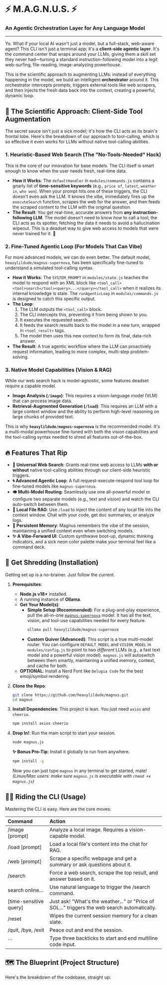 # ⚡ M.A.G.N.U.S. ⚡

### An Agentic Orchestration Layer for Any Language Model

-----

Yo. What if your local AI wasn't just a model, but a full-stack, web-aware agent? This CLI isn't just a terminal app; it's a **client-side agentic layer**. It's the command center that wraps around your LLMs, giving them a skill set they never had—turning a standard instruction-following model into a legit web-surfing, file-reading, image-analyzing powerhouse.

This is the scientific approach to augmenting LLMs: instead of everything happening in the model, we build an intelligent **orchestrator** around it. This orchestrator intercepts prompts, triggers external tools like web scrapers, and then injects the fresh data back into the context, creating a powerful, dynamic loop.

## 🔬 The Scientific Approach: Client-Side Tool Augmentation

The secret sauce isn't just a sick model; it's how the CLI acts as its brain's frontal lobe. Here's the breakdown of our approach to tool-calling, which is so effective it even works for LLMs without native tool-calling abilities.

### 1. Heuristic-Based Web Search (The "No-Tools-Needed" Hack)

This is the core of our innovation for base models. The CLI itself is smart enough to know when the user needs fresh, real-time data.

* **How it Works**: The `defaultHandler` in `modules/commands.js` contains a gnarly list of **time-sensitive keywords** (e.g., `price of`, `latest`, `weather in`, `who won`). When your prompt hits one of these triggers, the CLI doesn't even ask the LLM. It knows the vibe, immediately fires up the `executeSearch` function, scrapes the web for the answer, and then feeds the scraped content to the LLM with the original question.
* **The Result**: You get real-time, accurate answers from **any instruction-following LLM**. The model doesn't need to know *how* to call a tool; the CLI acts as its spotter, fetching the data it needs to avoid a hallucination wipeout. This is a deadset way to give web access to models that were never trained for it. 🤯

### 2. Fine-Tuned Agentic Loop (For Models That Can Vibe)

For more advanced models, we can do even better. The default model, `heavylildude/magnus-supernova`, has been specifically fine-tuned to understand a simulated tool-calling syntax.

* **How it Works**: The `SYSTEM_PROMPT` in `modules/state.js` teaches the model to respond with an XML block like `<tool_call><tool>search</tool><query>...</query></tool_call>` when it realizes its internal knowledge is stale. The `runAgenticLoop` in `modules/commands.js` is designed to catch this specific output.
* **The Loop**:
    1.  The LLM outputs the `<tool_call>` block.
    2.  The CLI intercepts this, preventing it from being shown to you.
    3.  It executes the requested search.
    4.  It feeds the search results back to the model in a new turn, wrapped in `<tool_result>` tags.
    5.  The model then uses this new context to form its final, data-rich answer.
* **The Result**: A true agentic workflow where the LLM can proactively request information, leading to more complex, multi-step problem-solving.

### 3. Native Model Capabilities (Vision & RAG)

While our web search hack is model-agnostic, some features deadset require a capable model.

* **Image Analysis (`/image`)**: This requires a vision-language model (VLM) that can process image data.
* **Retrieval-Augmented Generation (`/load`)**: This requires an LLM with a large context window and the ability to perform high-level reasoning on large chunks of provided text.

This is why **`heavylildude/magnus-supernova`** is the recommended model. It's a multi-modal powerhouse fine-tuned with both the vision capabilities and the tool-calling syntax needed to shred all features out-of-the-box.

## 🔥 Features That Rip

* **🤖 Universal Web Search**: Grants real-time web access to LLMs **with or without** native tool-calling abilities through our client-side heuristic triggers.
* **🌀 Advanced Agentic Loop**: A full request-execute-respond tool loop for fine-tuned models like `magnus-supernova`.
* **👁️ Multi-Model Routing**: Seamlessly use one all-powerful model or configure two separate models (e.g., text and vision) and watch the CLI auto-switch between them.
* **📂 Local File RAG**: Use `/load` to inject the content of any local file into the context window. Chat with your code, get doc summaries, or analyze logs.
* **🧠 Persistent Memory**: Magnus remembers the vibe of the session, maintaining a unified context even when switching models.
* **✨ A Vibe-Forward UI**: Custom synthwave boot-up, dynamic thinking indicators, and a sick neon color palette make your terminal feel like a command deck.

## 🚀 Get Shredding (Installation)

Getting set up is a no-brainer. Just follow the current.

1.  **Prerequisites**:
    * **Node.js v18+** installed.
    * A running instance of **Ollama**.
    * **Get Your Model(s)**:
        * **Simple Setup (Recommended)**: For a plug-and-play experience, pull the all-in-one [`magnus-supernova`](https://ollama.com/heavylildude/magnus-supernova) model. It has all the text, vision, and tool-use capabilities needed for every feature.
            ```bash
            ollama pull heavylildude/magnus-supernova
            ```
        * **Custom Quiver (Advanced)**: This script is a true multi-model router. You can configure `DEFAULT_MODEL` and `VISION_MODEL` in `modules/config.js` to point to two *different* LLMs (e.g., a fast text model and a powerful vision model). `magnus.js` will autoswitch between them smartly, maintaining a unified memory, context, and cache for both.
    * **OPTIONAL**: Install a Nerd Font like `Delugia Code` for the best emoji/symbol rendering.

2.  **Clone the Repo**:
    ```bash
    git clone https://github.com/heavylildude/magnus.git
    cd magnus
    ```

3.  **Install Dependencies**:
    This project is lean. You just need `axios` and `cheerio`.
    ```bash
    npm install axios cheerio
    ```

4.  **Drop In!**:
    Run the main script to start your session.
    ```bash
    node magnus.js
    ```

    **✨ Bonus Pro-Tip:** Install it globally to run from anywhere.
    ```bash
    npm install -g
    ```
    Now you can just type `magnus` in any terminal to get started, mate!
    *(Linux/Mac users: make sure `magnus.js` is executable with `chmod +x magnus.js`)*

## 🏄‍♂️ Riding the CLI (Usage)

Mastering the CLI is easy. Here are the core moves:

| Command                  | Action                                                                                         |
| :----------------------- | :--------------------------------------------------------------------------------------------- |
| /image <path> [prompt] | Analyze a local image. Requires a vision-capable model.                                        |
| /load <path> [prompt]  | Load a local file's content into the chat for RAG.                                             |
| /web <url> [prompt]    | Scrape a specific webpage and get a summary or ask questions about it.                           |
| /search <query>        | Force a web search, scrape the top result, and answer based on it.                               |
| search online...       | Use natural language to trigger the /search command.                                         |
| [time-sensitive query] | Just ask! "What's the weather..." or "Price of SOL..." triggers the web search automatically.    |
| /reset                 | Wipes the current session memory for a clean slate.                                            |
| /quit, /bye, /exit | Peace out and end the session.                                                                 |
|  \`\`\`                   | Type three backticks to start and end multiline code input.                                    |

## 🗺️ The Blueprint (Project Structure)


Here's the breakdown of the codebase, straight up:
